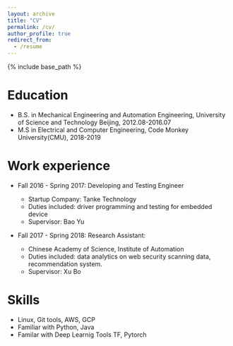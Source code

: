 ```yaml
---
layout: archive
title: "CV"
permalink: /cv/
author_profile: true
redirect_from:
  - /resume
---
```


{% include base_path %}

Education
======
* B.S. in Mechanical Engineering and Automation Engineering, University of Science and Technology Beijing, 2012.08-2016.07
* M.S in Electrical and Computer Engineering, Code Monkey University(CMU), 2018-2019

Work experience
======
* Fall 2016 - Spring 2017: Developing and Testing Engineer
  * Startup Company: Tanke Technology
  * Duties included: driver programming and testing for embedded device
  * Supervisor: Bao Yu

* Fall 2017 - Spring 2018: Research Assistant:    
  * Chinese Academy of Science, Institute of Automation
  * Duties included: data analytics on web security scanning data, recommendation system.
  * Supervisor: Xu Bo
  
Skills
======
* Linux, Git tools, AWS, GCP
* Familiar with Python, Java
* Familar with Deep Learnig Tools TF, Pytorch

<!-- Publications
======
  <ul>{% for post in site.publications %}
    {% include archive-single-cv.html %}
  {% endfor %}</ul>
  
Talks
======
  <ul>{% for post in site.talks %}
    {% include archive-single-talk-cv.html %}
  {% endfor %}</ul>
  
Teaching
======
  <ul>{% for post in site.teaching %}
    {% include archive-single-cv.html %}
  {% endfor %}</ul>
  
Service and leadership
======
* Currently signed in to 43 different slack teams -->
